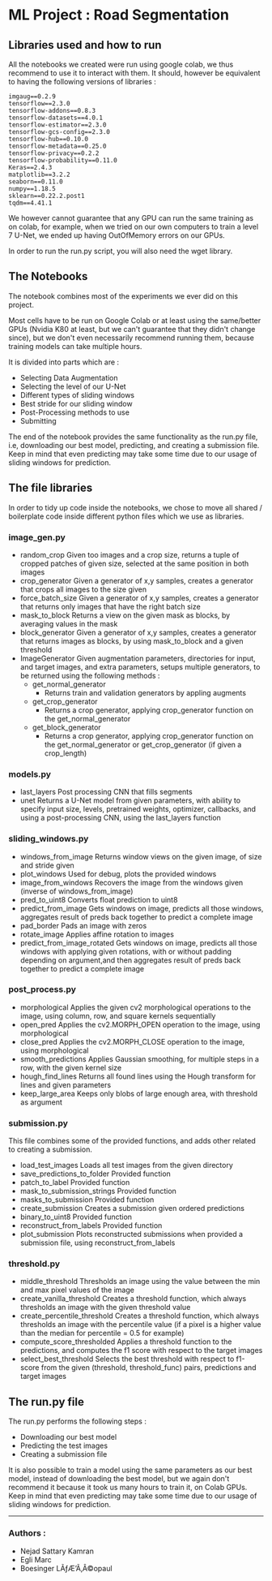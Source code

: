 # ML Project : Road Segmentation

## Libraries used and how to run

All the notebooks we created were run using google colab, we thus recommend to use it to interact with them. It should, however be equivalent to having the following versions of libraries :

```
imgaug==0.2.9
tensorflow==2.3.0
tensorflow-addons==0.8.3
tensorflow-datasets==4.0.1
tensorflow-estimator==2.3.0
tensorflow-gcs-config==2.3.0
tensorflow-hub==0.10.0
tensorflow-metadata==0.25.0
tensorflow-privacy==0.2.2
tensorflow-probability==0.11.0
Keras==2.4.3
matplotlib==3.2.2
seaborn==0.11.0
numpy==1.18.5
sklearn==0.22.2.post1
tqdm==4.41.1
```

We however cannot guarantee that any GPU can run the same training as on colab, for example, when we tried on our own computers to train a level 7 U-Net, we ended up having OutOfMemory errors on our GPUs.

In order to run the run.py script, you will also need the wget library.

## The Notebooks

The notebook combines most of the experiments we ever did on this project. 

Most cells have to be run on Google Colab or at least using the same/better GPUs (Nvidia K80 at least, but we can't guarantee that they didn't change since), but we don't even necessarily recommend running them, because training models can take multiple hours. 

It is divided into parts which are :

- Selecting Data Augmentation
- Selecting the level of our U-Net
- Different types of sliding windows
- Best stride for our sliding window
- Post-Processing methods to use
- Submitting

The end of the notebook provides the same functionality as the run.py file, i.e, downloading our best model, predicting, and creating a submission file. Keep in mind that even predicting may take some time due to our usage of sliding windows for prediction.

## The file libraries

In order to tidy up code inside the notebooks, we chose to move all shared / boilerplate code inside different python files which we use as libraries.

### image_gen.py

- random_crop
Given too images and a crop size, returns a tuple of cropped patches of given size, selected at the same position in both images
- crop_generator
Given a generator of x,y samples, creates a generator that crops all images to the size given
- force_batch_size
Given a generator of x,y samples, creates a generator that returns only images that have the right batch size
- mask_to_block
Returns a view on the given mask as blocks, by averaging values in the mask
- block_generator
Given a generator of x,y samples, creates a generator that returns images as blocks, by using mask_to_block and a given threshold
- ImageGenerator
Given augmentation parameters, directories for input, and target images, and extra parameters, setups multiple generators, to be returned using the following methods :
  - get_normal_generator
    - Returns train and validation generators by appling augments
  - get_crop_generator
    - Returns a crop generator, applying crop_generator function on the get_normal_generator 
  - get_block_generator
    - Returns a crop generator, applying crop_generator function on the get_normal_generator or get_crop_generator (if given a crop_length)

### models.py

- last_layers
Post processing CNN that fills segments
- unet
Returns a U-Net model from given parameters, with ability to specify input size, levels, pretrained weights, optimizer, callbacks, and using a post-processing CNN, using the last_layers function

### sliding_windows.py

- windows_from_image
Returns window views on the given image, of size and stride given
- plot_windows
Used for debug, plots the provided windows
- image_from_windows
Recovers the image from the windows given (inverse of windows_from_image)
- pred_to_uint8
Converts float prediction to uint8
- predict_from_image
Gets windows on image, predicts all those windows, aggregates result of preds back together to predict a complete image
- pad_border
Pads an image with zeros
- rotate_image
Applies affine rotation to images
- predict_from_image_rotated
Gets windows on image, predicts all those windows with applying given rotations, with or without padding depending on argument,and then aggregates result of preds back together to predict a complete image

### post_process.py

- morphological
Applies the given cv2 morphological operations to the image, using column, row, and square kernels sequentially
- open_pred
Applies the cv2.MORPH_OPEN operation to the image, using morphological
- close_pred
Applies the cv2.MORPH_CLOSE operation to the image, using morphological
- smooth_predictions
Applies Gaussian smoothing, for multiple steps in a row, with the given kernel size
- hough_find_lines
Returns all found lines using the Hough transform for lines and given parameters
- keep_large_area
Keeps only blobs of large enough area, with threshold as argument

### submission.py

This file combines some of the provided functions, and adds other related to creating a submission.

- load_test_images
Loads all test images from the given directory
- save_predictions_to_folder
Provided function
- patch_to_label
Provided function
- mask_to_submission_strings
Provided function
- masks_to_submission
Provided function
- create_submission
Creates a submission given ordered predictions
- binary_to_uint8
Provided function
- reconstruct_from_labels
Provided function
- plot_submission
Plots reconstructed submissions when provided a submission file, using reconstruct_from_labels

### threshold.py

- middle_threshold
Thresholds an image using the value between the min and max pixel values of the image
- create_vanilla_threshold
Creates a threshold function, which always thresholds an image with the given threshold value
- create_percentile_threshold
Creates a threshold function, which always thresholds an image with the percentile value (if a pixel is a higher value than the median for percentile = 0.5 for example)
- compute_score_thresholded
Applies a threshold function to the predictions, and computes the f1 score with respect to the target images
- select_best_threshold
Selects the best threshold with respect to f1-score from the given (threshold, threshold_func) pairs, predictions and target images

## The run.py file

The run.py performs the following steps :

- Downloading our best model
- Predicting the test images
- Creating a submission file

It is also possible to train a model using the same parameters as our best model, instead of downloading the best model, but we again don't recommend it because it took us many hours to train it, on Colab GPUs. Keep in mind that even predicting may take some time due to our usage of sliding windows for prediction.

----

### Authors :

- Nejad Sattary Kamran
- Egli Marc
- Boesinger LÃƒÆ’Ã‚Â©opaul

